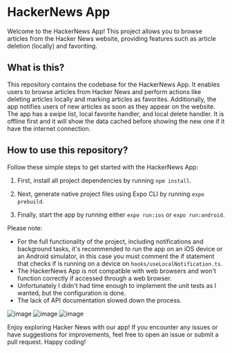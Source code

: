 # HackerNews App

Welcome to the HackerNews App! This project allows you to browse articles from the Hacker News website, providing features such as article deletion (locally) and favoriting.

## What is this?

This repository contains the codebase for the HackerNews App. It enables users to browse articles from Hacker News and perform actions like deleting articles locally and marking articles as favorites. Additionally, the app notifies users of new articles as soon as they appear on the website. The app has a swipe list, local favorite handler, and local delete handler. It is offline first and it will show the data cached before showing the new one if it have the internet connection.

## How to use this repository?

Follow these simple steps to get started with the HackerNews App:

1. First, install all project dependencies by running `npm install`.

2. Next, generate native project files using Expo CLI by running `expo prebuild`.

3. Finally, start the app by running either `expo run:ios` or `expo run:android`.

Please note:

- For the full functionality of the project, including notifications and background tasks, it's recommended to run the app on an iOS device or an Android simulator, in this case you must comment the if statement that checks if is running on a device on `hooks/useLocalNotification.ts`.
- The HackerNews App is not compatible with web browsers and won't function correctly if accessed through a web browser.
- Unfortunately I didn't had time enough to implement the unit tests as I wanted, but the configuration is done.
- The lack of API documentation slowed down the process.

![image](https://github.com/daniel-auler/HackerNewsApp/assets/117218271/15430ce4-784a-46a5-bbb0-34cf8804f2ae)
![image](https://github.com/daniel-auler/HackerNewsApp/assets/117218271/cc6febc5-b698-4ae9-8e9b-2b8a012a16ff)
![image](https://github.com/daniel-auler/HackerNewsApp/assets/117218271/0d792113-fe8e-4e66-bc1a-27f95976e181)



Enjoy exploring Hacker News with our app! If you encounter any issues or have suggestions for improvements, feel free to open an issue or submit a pull request. Happy coding!
